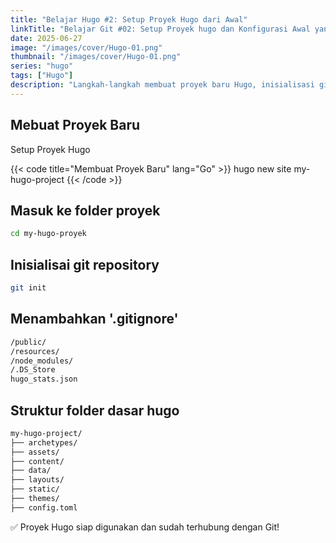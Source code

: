 ```yaml
---
title: "Belajar Hugo #2: Setup Proyek Hugo dari Awal"
linkTitle: "Belajar Git #02: Setup Proyek hugo dan Konfigurasi Awal yang Harus Dilakukan"
date: 2025-06-27
image: "/images/cover/Hugo-01.png"
thumbnail: "/images/cover/Hugo-01.png"
series: "hugo"
tags: ["Hugo"]
description: "Langkah-langkah membuat proyek baru Hugo, inisialisasi git, dan struktur folder."
---
```


## Mebuat Proyek Baru

Setup Proyek Hugo

{{< code title="Membuat Proyek Baru" lang="Go" >}}
hugo new site my-hugo-project
{{< /code >}}


## Masuk ke folder proyek

```bash
cd my-hugo-proyek
```

## Inisialisai git repository

```bash
git init
```

## Menambahkan '.gitignore'

```bash
/public/
/resources/
/node_modules/
/.DS_Store
hugo_stats.json
```

## Struktur folder dasar hugo

```bash
my-hugo-project/
├── archetypes/
├── assets/
├── content/
├── data/
├── layouts/
├── static/
├── themes/
├── config.toml
```

✅ Proyek Hugo siap digunakan dan sudah terhubung dengan Git!